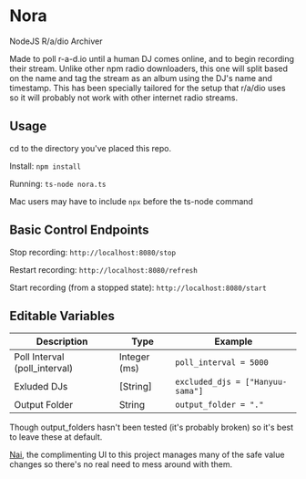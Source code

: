 # Nora
NodeJS R/a/dio Archiver

Made to poll r-a-d.io until a human DJ comes online, and to begin recording their stream. Unlike other npm radio downloaders, this one will split based on the name and tag the stream as an album using the DJ's name and timestamp. This has been specially tailored for the setup that r/a/dio uses so it will probably not work with other internet radio streams.

## Usage
cd to the directory you've placed this repo.

Install: `npm install`

Running: `ts-node nora.ts`

Mac users may have to include `npx` before the ts-node command

## Basic Control Endpoints
Stop recording: `http://localhost:8080/stop`

Restart recording: `http://localhost:8080/refresh`

Start recording (from a stopped state): `http://localhost:8080/start`

## Editable Variables
Description | Type | Example
--- | --- | ---
Poll Interval (poll_interval) | Integer (ms) | `poll_interval = 5000`
Exluded DJs | [String] | `excluded_djs = ["Hanyuu-sama"]`
Output Folder | String | `output_folder = "."`

Though output_folders hasn't been tested (it's probably broken) so it's best to leave these at default.

[Nai](https://github.com/linkcube/nai), the complimenting UI to this project manages many of the safe value changes so there's no real need to mess around with them.
